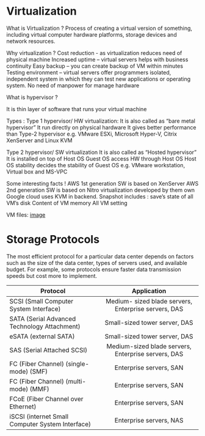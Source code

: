 # Virtualization

What is Virtualization ?
Process of creating a virtual version of something, including virtual computer hardware platforms, storage devices and network resources.

Why virtualization ?
 Cost reduction - as virtualization reduces need of physical machine
 Increased uptime – virtual servers helps with business continuity
 Easy backup – you can create backup of VM within minutes
 Testing environment – virtual servers offer programmers isolated, independent system in which they can test new applications or operating system.
 No need of manpower for manage hardware


What is hypervisor ?

It is thin layer of software that runs your virtual machine



Types :
Type 1 hypervisor/ HW virtualization:
It is also called  as “bare metal
   hypervisor”
 It run directly on physical hardware
 It gives better performance than 
   Type-2 hypervisor
 e.g. VMware ESXi,  Microsoft Hyper-V, Citrix XenServer and Linux KVM

Type 2 hypervisor/ SW virtualization
 It is also called as “Hosted hypervisor”
 It is installed on top of Host OS
 Guest OS access HW through Host OS
 Host OS stability decides the stability of Guest OS
 e.g. VMware workstation, Virtual box and MS-VPC

Some interesting facts !
 AWS 1st generation SW is based on XenServer
 AWS 2nd generation SW is based on Nitro virtualization  developed by them own
 Google cloud uses KVM in backend.
 Snapshot includes :
  save’s state of all VM’s disk
  Content of VM memory
  All VM setting
  
 VM files:
[image](https://user-images.githubusercontent.com/29200717/117650767-be4bda00-b1ae-11eb-98dc-0b02695d851a.png)



# Storage Protocols
The most efficient protocol for a particular data center depends on factors such as the size of the data center, types of servers used, and available budget. For example, some protocols ensure faster data transmission speeds but cost more to implement.

| Protocol                                     |                   Application                       |
| -------------------------------------------- |:---------------------------------------------------:|
| SCSI (Small Computer System Interface)       | Medium- sized blade servers, Enterprise servers, DAS|
| SATA (Serial Advanced Technology Attachment) | Small-sized tower server, DAS                       |
| eSATA (external SATA)                        | Small-sized tower server, DAS                       |
| SAS (Serial Attached SCSI)                   | Medium-sized blade servers, Enterprise servers, DAS |
| FC (Fiber Channel) (single-mode) (SMF)       |	Enterprise servers, SAN                            |
| FC (Fiber Channel) (multi-mode) (MMF)	       | Enterprise servers, SAN                             |
| FCoE (Fiber Channel over Ethernet)	         | Enterprise servers, SAN                             |
| iSCSI (internet Small Computer System Interface)| Enterprise servers, NAS                          |


